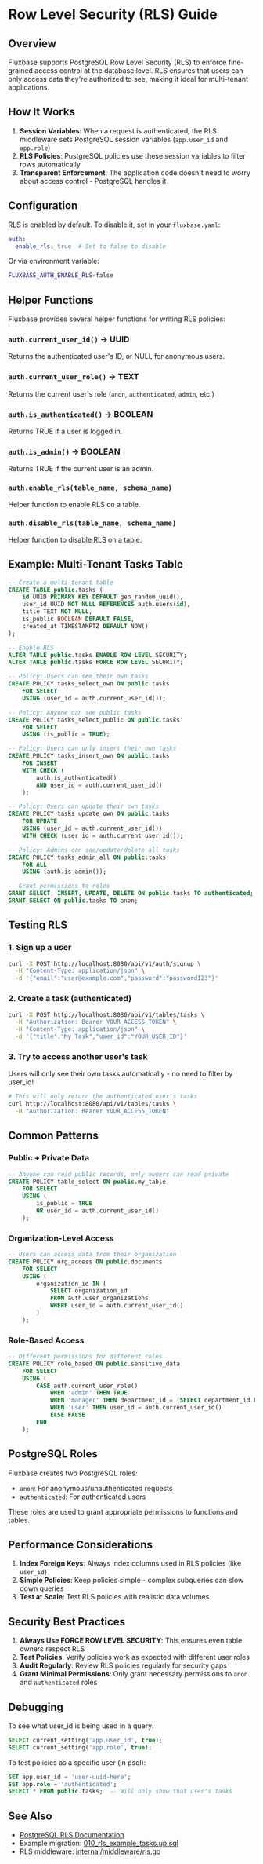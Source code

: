 # Row Level Security (RLS) Guide

## Overview

Fluxbase supports PostgreSQL Row Level Security (RLS) to enforce fine-grained access control at the database level. RLS ensures that users can only access data they're authorized to see, making it ideal for multi-tenant applications.

## How It Works

1. **Session Variables**: When a request is authenticated, the RLS middleware sets PostgreSQL session variables (`app.user_id` and `app.role`)
2. **RLS Policies**: PostgreSQL policies use these session variables to filter rows automatically
3. **Transparent Enforcement**: The application code doesn't need to worry about access control - PostgreSQL handles it

## Configuration

RLS is enabled by default. To disable it, set in your `fluxbase.yaml`:

```yaml
auth:
  enable_rls: true  # Set to false to disable
```

Or via environment variable:

```bash
FLUXBASE_AUTH_ENABLE_RLS=false
```

## Helper Functions

Fluxbase provides several helper functions for writing RLS policies:

### `auth.current_user_id()` -> UUID
Returns the authenticated user's ID, or NULL for anonymous users.

### `auth.current_user_role()` -> TEXT
Returns the current user's role (`anon`, `authenticated`, `admin`, etc.)

### `auth.is_authenticated()` -> BOOLEAN
Returns TRUE if a user is logged in.

### `auth.is_admin()` -> BOOLEAN
Returns TRUE if the current user is an admin.

### `auth.enable_rls(table_name, schema_name)`
Helper function to enable RLS on a table.

### `auth.disable_rls(table_name, schema_name)`
Helper function to disable RLS on a table.

## Example: Multi-Tenant Tasks Table

```sql
-- Create a multi-tenant table
CREATE TABLE public.tasks (
    id UUID PRIMARY KEY DEFAULT gen_random_uuid(),
    user_id UUID NOT NULL REFERENCES auth.users(id),
    title TEXT NOT NULL,
    is_public BOOLEAN DEFAULT FALSE,
    created_at TIMESTAMPTZ DEFAULT NOW()
);

-- Enable RLS
ALTER TABLE public.tasks ENABLE ROW LEVEL SECURITY;
ALTER TABLE public.tasks FORCE ROW LEVEL SECURITY;

-- Policy: Users can see their own tasks
CREATE POLICY tasks_select_own ON public.tasks
    FOR SELECT
    USING (user_id = auth.current_user_id());

-- Policy: Anyone can see public tasks
CREATE POLICY tasks_select_public ON public.tasks
    FOR SELECT
    USING (is_public = TRUE);

-- Policy: Users can only insert their own tasks
CREATE POLICY tasks_insert_own ON public.tasks
    FOR INSERT
    WITH CHECK (
        auth.is_authenticated()
        AND user_id = auth.current_user_id()
    );

-- Policy: Users can update their own tasks
CREATE POLICY tasks_update_own ON public.tasks
    FOR UPDATE
    USING (user_id = auth.current_user_id())
    WITH CHECK (user_id = auth.current_user_id());

-- Policy: Admins can see/update/delete all tasks
CREATE POLICY tasks_admin_all ON public.tasks
    FOR ALL
    USING (auth.is_admin());

-- Grant permissions to roles
GRANT SELECT, INSERT, UPDATE, DELETE ON public.tasks TO authenticated;
GRANT SELECT ON public.tasks TO anon;
```

## Testing RLS

### 1. Sign up a user

```bash
curl -X POST http://localhost:8080/api/v1/auth/signup \
  -H "Content-Type: application/json" \
  -d '{"email":"user@example.com","password":"password123"}'
```

### 2. Create a task (authenticated)

```bash
curl -X POST http://localhost:8080/api/v1/tables/tasks \
  -H "Authorization: Bearer YOUR_ACCESS_TOKEN" \
  -H "Content-Type: application/json" \
  -d '{"title":"My Task","user_id":"YOUR_USER_ID"}'
```

### 3. Try to access another user's task

Users will only see their own tasks automatically - no need to filter by user_id!

```bash
# This will only return the authenticated user's tasks
curl http://localhost:8080/api/v1/tables/tasks \
  -H "Authorization: Bearer YOUR_ACCESS_TOKEN"
```

## Common Patterns

### Public + Private Data

```sql
-- Anyone can read public records, only owners can read private
CREATE POLICY table_select ON public.my_table
    FOR SELECT
    USING (
        is_public = TRUE
        OR user_id = auth.current_user_id()
    );
```

### Organization-Level Access

```sql
-- Users can access data from their organization
CREATE POLICY org_access ON public.documents
    FOR SELECT
    USING (
        organization_id IN (
            SELECT organization_id
            FROM auth.user_organizations
            WHERE user_id = auth.current_user_id()
        )
    );
```

### Role-Based Access

```sql
-- Different permissions for different roles
CREATE POLICY role_based ON public.sensitive_data
    FOR SELECT
    USING (
        CASE auth.current_user_role()
            WHEN 'admin' THEN TRUE
            WHEN 'manager' THEN department_id = (SELECT department_id FROM auth.users WHERE id = auth.current_user_id())
            WHEN 'user' THEN user_id = auth.current_user_id()
            ELSE FALSE
        END
    );
```

## PostgreSQL Roles

Fluxbase creates two PostgreSQL roles:

- `anon`: For anonymous/unauthenticated requests
- `authenticated`: For authenticated users

These roles are used to grant appropriate permissions to functions and tables.

## Performance Considerations

1. **Index Foreign Keys**: Always index columns used in RLS policies (like `user_id`)
2. **Simple Policies**: Keep policies simple - complex subqueries can slow down queries
3. **Test at Scale**: Test RLS policies with realistic data volumes

## Security Best Practices

1. **Always Use FORCE ROW LEVEL SECURITY**: This ensures even table owners respect RLS
2. **Test Policies**: Verify policies work as expected with different user roles
3. **Audit Regularly**: Review RLS policies regularly for security gaps
4. **Grant Minimal Permissions**: Only grant necessary permissions to `anon` and `authenticated` roles

## Debugging

To see what user_id is being used in a query:

```sql
SELECT current_setting('app.user_id', true);
SELECT current_setting('app.role', true);
```

To test policies as a specific user (in psql):

```sql
SET app.user_id = 'user-uuid-here';
SET app.role = 'authenticated';
SELECT * FROM public.tasks;  -- Will only show that user's tasks
```

## See Also

- [PostgreSQL RLS Documentation](https://www.postgresql.org/docs/current/ddl-rowsecurity.html)
- Example migration: [010_rls_example_tasks.up.sql](../internal/database/migrations/010_rls_example_tasks.up.sql)
- RLS middleware: [internal/middleware/rls.go](../internal/middleware/rls.go)
